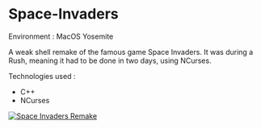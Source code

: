 # Space-Invaders
Environment : MacOS Yosemite

A weak shell remake of the famous game Space Invaders. It was during a Rush, meaning it had to be done in two days, using NCurses. 

Technologies used :
- C++
- NCurses

[![Space Invaders Remake](http://img.youtube.com/vi/_2odqJCnHFE/0.jpg)](https://youtu.be/_2odqJCnHFE "Space Invaders Remake")
